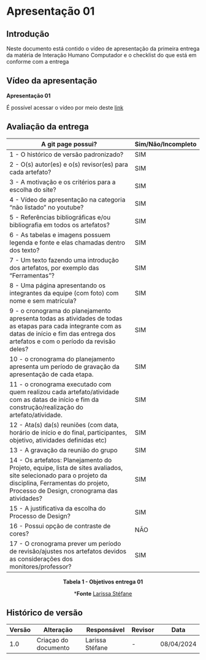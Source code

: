# Apresentação 01 

## Introdução
Neste documento está contido o vídeo de apresentação da primeira entrega da matéria de Interação Humano Computador e o checklist do que está em conforme com a entrega

## Vídeo da apresentação

**Apresentação 01**

É possível acessar o vídeo por meio deste [link](https://www.youtube.com/watch?v=3o5_myfI2X4)

## Avaliação da entrega

A git page possui?  | Sim/Não/Incompleto
--------- | ------
1 - O histórico de versão padronizado? | SIM
2 - O(s) autor(es) e o(s) revisor(es) para cada artefato? | SIM
3 - A motivação e os critérios para a escolha do site? | SIM
4 - Vídeo de apresentação na categoria “não listado” no youtube? | SIM
5 - Referências bibliográficas e/ou bibliografia em todos os artefatos? | SIM
6 - As tabelas e imagens possuem legenda e fonte e elas chamadas dentro dos texto? | SIM
7 - Um texto fazendo uma introdução dos artefatos, por exemplo das “Ferramentas”? | SIM
8 - Uma página apresentando os integrantes da equipe (com foto) com nome e sem matrícula? | SIM
9 - o cronograma do planejamento apresenta todas as atividades de todas as etapas para cada integrante com as datas de início e fim das entrega dos artefatos e com o período da revisão deles? | SIM
10 - o cronograma do planejamento apresenta um período de gravação da apresentação de cada etapa. | SIM
11 - o cronograma executado com quem realizou cada artefato/atividade com as datas de início e fim da construção/realização do artefato/atividade. | SIM
12 - Ata(s) da(s) reuniões (com data, horário de início e do final, participantes, objetivo, atividades definidas etc) | SIM
13 - A gravação da reunião do grupo | SIM
14 - Os artefatos: Planejamento do Projeto, equipe, lista de sites avaliados, site selecionado para o projeto da disciplina, Ferramentas do projeto, Processo de Design, cronograma das atividades? | SIM
15 - A justificativa da escolha do Processo de Design? | SIM
16 - Possui opção de contraste de cores? | NÃO
17 - O cronograma prever um período de revisão/ajustes nos artefatos devidos as considerações dos monitores/professor? | SIM

<center>

**Tabela 1 - Objetivos entrega 01**

***Fonte** [Larissa Stéfane](https://github.com/SkywalkerSupreme)

</center>

## Histórico de versão

| Versão | Alteração                  | Responsável     | Revisor | Data       |
| -      | -                          | -               | -       | -          |
| 1.0    | Criaçao do documento       | Larissa Stéfane  | -| 08/04/2024 |
